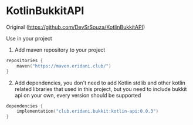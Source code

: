 # KotlinBukkitAPI

Original (https://github.com/DevSrSouza/KotlinBukkitAPI)

Use in your project

1. Add maven repository to your project

```kotlin
repositories {
    maven("https://maven.eridani.club/")
}
```

2. Add dependencies, you don't need to add Kotlin stdlib and other kotlin related libraries that used in this project, but you need to include bukkit api on your
   own, every version should be supported

```kotlin
dependencies {
    implementation("club.eridani.bukkit:kotlin-api:0.0.3")
}
```